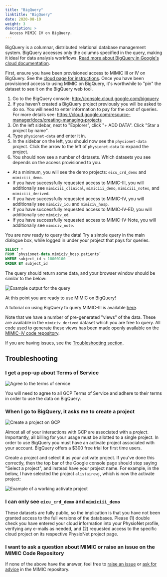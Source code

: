 ```yaml
---
title: "BigQuery"
linktitle: "BigQuery"
date: 2020-08-10
weight: 3
description: >
  Access MIMIC IV on BigQuery.
---
```


BigQuery is a columnar, distributed relational database management system. BigQuery accesses only the columns specified in the query, making it ideal for data analysis workflows. [Read more about BigQuery in Google's cloud documentation](https://cloud.google.com/bigquery/).

First, ensure you have been provisioned access to MIMIC III or IV on BigQuery. See the [cloud page for instructions](../../cloud). Once you have been provisioned access to using MIMIC on BigQuery, it's worthwhile to "pin" the dataset to see it on the BigQuery web tool.

1. Go to the BigQuery console: http://console.cloud.google.com/bigquery
2. If you haven’t created a BigQuery project previously you will be asked to do so. You will need to enter information to pay for the cost of queries. For more details see: https://cloud.google.com/resource-manager/docs/creating-managing-projects
3. On the left sidebar, next to "Explorer", click "+ ADD DATA". Click "Star a project by name".
4. Type `physionet-data` and enter it in.
5. In the sidebar on the left, you should now see the `physionet-data` project. Click the arrow to the left of `physionet-data` to expand the project.
6. You should now see a number of datasets. Which datasets you see depends on the access provisioned to you.
  * At a minimum, you will see the demo projects: `eicu_crd_demo` and `mimiciii_demo`.
  * If you have successfully requested access to MIMIC-III, you will additionally see `mimiciii_clinical`, `mimiciii_demo`, `mimiciii_notes`, and `mimiciii_derived`.
  * If you have successfully requested access to MIMIC-IV, you will additionally see `mimiciv_icu` and `mimiciv_hosp`.
  * If you have successfully requested access to MIMIC-IV-ED, you will additionally see `mimiciv_ed`.
  * If you have successfully requested access to MIMIC-IV-Note, you will additionally see `mimiciv_note`.
  
You are now ready to query the data! Try a simple query in the main dialogue box, while logged in under your project that pays for queries.

```sql
SELECT *
FROM `physionet-data.mimiciv_hosp.patients`
WHERE subject_id < 10000100
ORDER BY subject_id
```

The query should return some data, and your browser window should be similar to the below:

![Example output for the query](/img/cloud/bq/example_query.png)

At this point you are ready to use MIMIC on BigQuery!

A tutorial on using BigQuery to query MIMIC-III is available [here](/docs/iii/tutorials/intro-to-mimic-iii-bq).

Note that we have a number of pre-generated "views" of the data. These are available in the `mimiciv_derived` dataset which you are free to query. All code used to generate these views has been made openly available on the [MIMIC-IV code repository](https://github.com/MIT-LCP/mimic-iv/).

If you are having issues, see the [Troubleshooting section](#troubleshooting).

## Troubleshooting

### I get a pop-up about Terms of Service

![Agree to the terms of service](/img/cloud/bq/agree_tos.png)

You will need to agree to all GCP Terms of Service and adhere to their terms in order to use the data on BigQuery.

### When I go to BigQuery, it asks me to create a project

![Create a project on GCP](/img/cloud/bq/create_project.png)

Almost all of your interactions with GCP are associated with a *project*. Importantly, all billing for your usage must be allotted to a single project.
In order to use BigQuery you must have an activate project associated with your account. BigQuery offers a $300 free trial for first time users.

Create a project and select it as your activate project. If you've done this correctly, then the top bar of the Google console page should stop saying "Select a project", and instead have your project name. For example, in the below, I have selected the project `alistairewj`, which is now the activate project:

![Example of a working activate project](/img/cloud/bq/active_project.png)


### I can only see `eicu_crd_demo` and `mimiciii_demo`

These datasets are fully public, so the implication is that you have not been granted access to the full versions of the databases.
Please (1) double check you have entered your cloud information into your PhysioNet profile, verifying any e-mails as needed, and (2) requested access to the specific cloud project on its respective PhysioNet project page.

### I want to ask a question about MIMIC or raise an issue on the MIMIC Code Repository

If none of the above have the answer, feel free to [raise an issue](https://github.com/MIT-LCP/mimic-code/issues) or [ask for advice](https://github.com/MIT-LCP/mimic-code/discussions) in the MIMIC repository.
